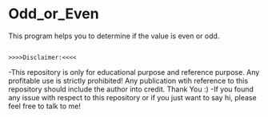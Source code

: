 # Odd_or_Even
This program helps you to determine if the value is even or odd.

                                                                  >>>>Disclaimer:<<<<
-This repository is only for educational purpose and reference purpose. Any profitable use is strictly prohibited! Any publication wtih reference to this repository should include the author into credit. Thank You :) -If you found any issue with respect to this repository or if you just want to say hi, please feel free to talk to me!
